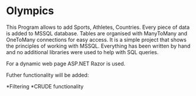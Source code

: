 # Olympics
 
This Program allows to add Sports, Athletes, Countries. Every piece of data is added to MSSQL database. 
Tables are organised with ManyToMany and OneToMany connections for easy access.
It is a simple project that shows the principles of working with MSSQL.
Everything has been written by hand and no additional libraries were used to help with SQL queries.

For a dynamic web page ASP.NET Razor is used.

Futher functionality will be added:

*Filtering
*CRUDE functionality
